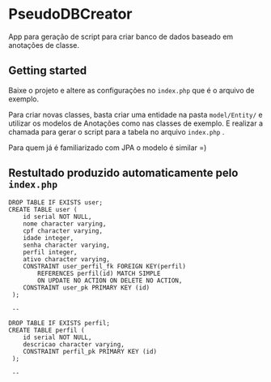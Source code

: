 # PseudoDBCreator

App para geração de script para criar banco de dados baseado em anotações de classe.

## Getting started

Baixe o projeto e altere as configurações no `index.php` que é o arquivo de exemplo.

Para criar novas classes, basta criar uma entidade na pasta `model/Entity/` e utilizar os modelos de Anotações como nas classes de exemplo. E realizar a chamada para gerar o script para a tabela no arquivo `index.php` .

Para quem já é familiarizado com JPA o modelo é similar =)


## Restultado produzido automaticamente pelo `index.php`

```
DROP TABLE IF EXISTS user; 
CREATE TABLE user ( 
	id serial NOT NULL, 
	nome character varying, 
	cpf character varying, 
	idade integer, 
	senha character varying, 
	perfil integer, 
	ativo character varying, 
	CONSTRAINT user_perfil_fk FOREIGN KEY(perfil)
		REFERENCES perfil(id) MATCH SIMPLE
		ON UPDATE NO ACTION ON DELETE NO ACTION,
	CONSTRAINT user_pk PRIMARY KEY (id) 
 );

 -- 

DROP TABLE IF EXISTS perfil; 
CREATE TABLE perfil ( 
	id serial NOT NULL, 
	descricao character varying, 
	CONSTRAINT perfil_pk PRIMARY KEY (id) 
 );

 -- 
```
